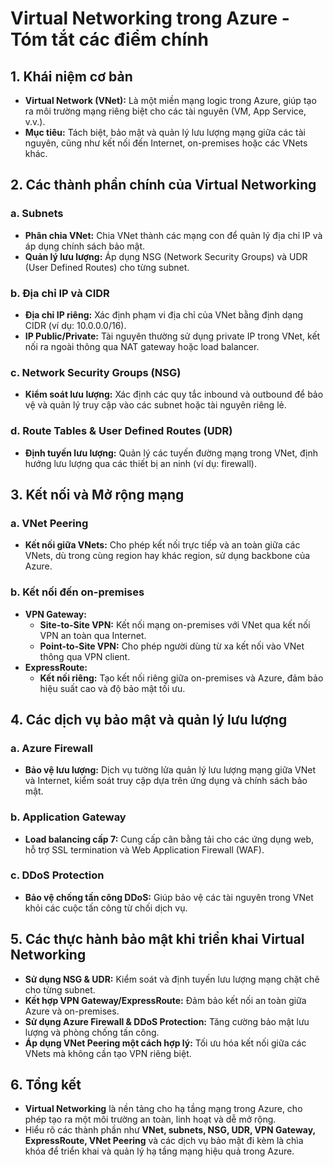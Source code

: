 # **Virtual Networking trong Azure - Tóm tắt các điểm chính**

## **1. Khái niệm cơ bản**
- **Virtual Network (VNet):** Là một miền mạng logic trong Azure, giúp tạo ra môi trường mạng riêng biệt cho các tài nguyên (VM, App Service, v.v.).
- **Mục tiêu:** Tách biệt, bảo mật và quản lý lưu lượng mạng giữa các tài nguyên, cũng như kết nối đến Internet, on-premises hoặc các VNets khác.

## **2. Các thành phần chính của Virtual Networking**
### **a. Subnets**
- **Phân chia VNet:** Chia VNet thành các mạng con để quản lý địa chỉ IP và áp dụng chính sách bảo mật.
- **Quản lý lưu lượng:** Áp dụng NSG (Network Security Groups) và UDR (User Defined Routes) cho từng subnet.

### **b. Địa chỉ IP và CIDR**
- **Địa chỉ IP riêng:** Xác định phạm vi địa chỉ của VNet bằng định dạng CIDR (ví dụ: 10.0.0.0/16).
- **IP Public/Private:** Tài nguyên thường sử dụng private IP trong VNet, kết nối ra ngoài thông qua NAT gateway hoặc load balancer.

### **c. Network Security Groups (NSG)**
- **Kiểm soát lưu lượng:** Xác định các quy tắc inbound và outbound để bảo vệ và quản lý truy cập vào các subnet hoặc tài nguyên riêng lẻ.

### **d. Route Tables & User Defined Routes (UDR)**
- **Định tuyến lưu lượng:** Quản lý các tuyến đường mạng trong VNet, định hướng lưu lượng qua các thiết bị an ninh (ví dụ: firewall).

## **3. Kết nối và Mở rộng mạng**
### **a. VNet Peering**
- **Kết nối giữa VNets:** Cho phép kết nối trực tiếp và an toàn giữa các VNets, dù trong cùng region hay khác region, sử dụng backbone của Azure.

### **b. Kết nối đến on-premises**
- **VPN Gateway:**
  - **Site-to-Site VPN:** Kết nối mạng on-premises với VNet qua kết nối VPN an toàn qua Internet.
  - **Point-to-Site VPN:** Cho phép người dùng từ xa kết nối vào VNet thông qua VPN client.
- **ExpressRoute:**
  - **Kết nối riêng:** Tạo kết nối riêng giữa on-premises và Azure, đảm bảo hiệu suất cao và độ bảo mật tối ưu.

## **4. Các dịch vụ bảo mật và quản lý lưu lượng**
### **a. Azure Firewall**
- **Bảo vệ lưu lượng:** Dịch vụ tường lửa quản lý lưu lượng mạng giữa VNet và Internet, kiểm soát truy cập dựa trên ứng dụng và chính sách bảo mật.

### **b. Application Gateway**
- **Load balancing cấp 7:** Cung cấp cân bằng tải cho các ứng dụng web, hỗ trợ SSL termination và Web Application Firewall (WAF).

### **c. DDoS Protection**
- **Bảo vệ chống tấn công DDoS:** Giúp bảo vệ các tài nguyên trong VNet khỏi các cuộc tấn công từ chối dịch vụ.

## **5. Các thực hành bảo mật khi triển khai Virtual Networking**
- **Sử dụng NSG & UDR:** Kiểm soát và định tuyến lưu lượng mạng chặt chẽ cho từng subnet.
- **Kết hợp VPN Gateway/ExpressRoute:** Đảm bảo kết nối an toàn giữa Azure và on-premises.
- **Sử dụng Azure Firewall & DDoS Protection:** Tăng cường bảo mật lưu lượng và phòng chống tấn công.
- **Áp dụng VNet Peering một cách hợp lý:** Tối ưu hóa kết nối giữa các VNets mà không cần tạo VPN riêng biệt.

## **6. Tổng kết**
- **Virtual Networking** là nền tảng cho hạ tầng mạng trong Azure, cho phép tạo ra một môi trường an toàn, linh hoạt và dễ mở rộng.
- Hiểu rõ các thành phần như **VNet, subnets, NSG, UDR, VPN Gateway, ExpressRoute, VNet Peering** và các dịch vụ bảo mật đi kèm là chìa khóa để triển khai và quản lý hạ tầng mạng hiệu quả trong Azure.

